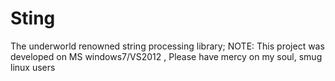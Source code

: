 # Sting
The underworld renowned string processing library;
NOTE: This project was developed on MS windows7/VS2012 , Please have mercy on my soul, smug linux users
